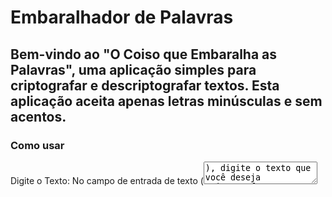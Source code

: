 <h1>Embaralhador de Palavras</h1>

   <h2>Bem-vindo ao "O Coiso que Embaralha as Palavras", uma aplicação simples para criptografar e descriptografar textos. Esta aplicação aceita apenas letras minúsculas e sem acentos.</h2>

   <h3>Como usar</h3>

   <p>Digite o Texto: No campo de entrada de texto (<textarea id="input">), digite o texto que você deseja criptografar ou descriptografar.</p>

   <p>Escolha a Ação:</p>
    <ul>
        <li>Clique no botão "Criptografar" para embaralhar o texto.</li>
        <li>Clique no botão "Descriptografar" para reverter o processo e obter o texto original.</li>
    </ul>

   <p>Copie o Resultado:</p>
    <ul>
        <li>O texto criptografado ou descriptografado será exibido no campo de resultado (<textarea class="result-text">).</li>
        <li>Clique no botão "Copiar" para copiar o resultado para a área de transferência.</li>
    </ul>

   <h3>Requisitos e Restrições</h3>
    <p>Certifique-se de que o texto inserido contenha apenas letras minúsculas e sem acentos.</p>

   <h3>Estrutura do Projeto</h3>
    <ul>
        <li>HTML: O arquivo index.html contém a estrutura da página.</li>
        <li>CSS: O estilo da aplicação está definido no arquivo styles.css.</li>
        <li>JavaScript: As funcionalidades de criptografia/descriptografia estão implementadas no arquivo script.js.</li>
    </ul>

   <h3>Publicação</h3>
    <h4>Este projeto se encontra no Linkedin:</h4>
    <ul>

   <a href="https://www.linkedin.com/posts/edson-bruno-dev_html-decodificador-desenvolvimentoweb-activity-7158279114410336256-l4Hh?utm_source=share&utm_medium=member_desktop">Clica aqui e deer seu joinha <3 </a>

 <h2>Bem-vindo ao "O Coiso que Embaralha as Palavras", uma aplicação simples para criptografar e descriptografar textos. Esta aplicação aceita apenas letras minúsculas e sem acentos.</h2>
        <li>Acme</li>
        <li>Honk</li>
        <li>Lilita Um</li>
    </ul>

   <h3>Desenvolvedor</h3>
   <p>Desenvolvido por Edson Bruno 🚀.</p>
